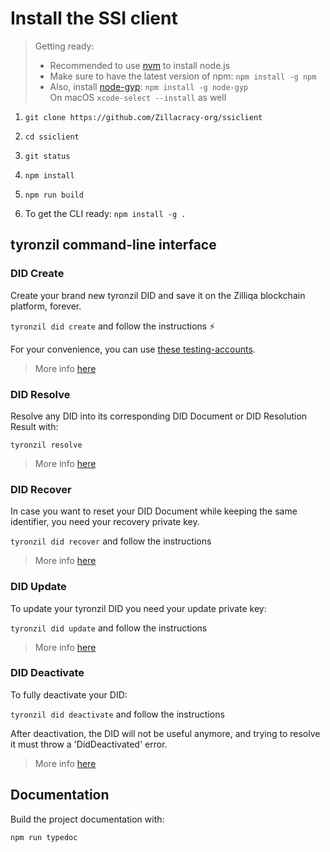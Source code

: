 # Install the SSI client

> Getting ready:  
> - Recommended to use [nvm](https://github.com/nvm-sh/nvm) to install node.js
> - Make sure to have the latest version of npm: ```npm install -g npm```  
> - Also, install [node-gyp](https://github.com/nodejs/node-gyp): ```npm install -g node-gyp```  
On macOS ```xcode-select --install``` as well

1. ```git clone https://github.com/Zillacracy-org/ssiclient```

2. ```cd ssiclient```

3. ```git status```

4. ```npm install```

5. ```npm run build```

6. To get the CLI ready:
```npm install -g .```

## tyronzil command-line interface

### DID Create

Create your brand new tyronzil DID and save it on the Zilliqa blockchain platform, forever.

```tyronzil did create``` and follow the instructions :zap:

For your convenience, you can use [these testing-accounts](./testing-accounts.md).

> More info [here](https://www.tyronzil.com/CRUD-operations/did-create/)  

### DID Resolve

Resolve any DID into its corresponding DID Document or DID Resolution Result with:

```tyronzil resolve```

> More info [here](https://www.tyronzil.com/CRUD-operations/did-resolve/)

### DID Recover

In case you want to reset your DID Document while keeping the same identifier, you need your recovery private key.

```tyronzil did recover``` and follow the instructions

> More info [here](https://www.tyronzil.com/CRUD-operations/did-recover/)

### DID Update

To update your tyronzil DID you need your update private key:

```tyronzil did update``` and follow the instructions

> More info [here](https://www.tyronzil.com/CRUD-operations/did-update/)

### DID Deactivate

To fully deactivate your DID:

```tyronzil did deactivate``` and follow the instructions

After deactivation, the DID will not be useful anymore, and trying to resolve it must throw a 'DidDeactivated' error.

> More info [here](https://www.tyronzil.com/CRUD-operations/did-deactivate/)

## Documentation

Build the project documentation with:

```npm run typedoc```
